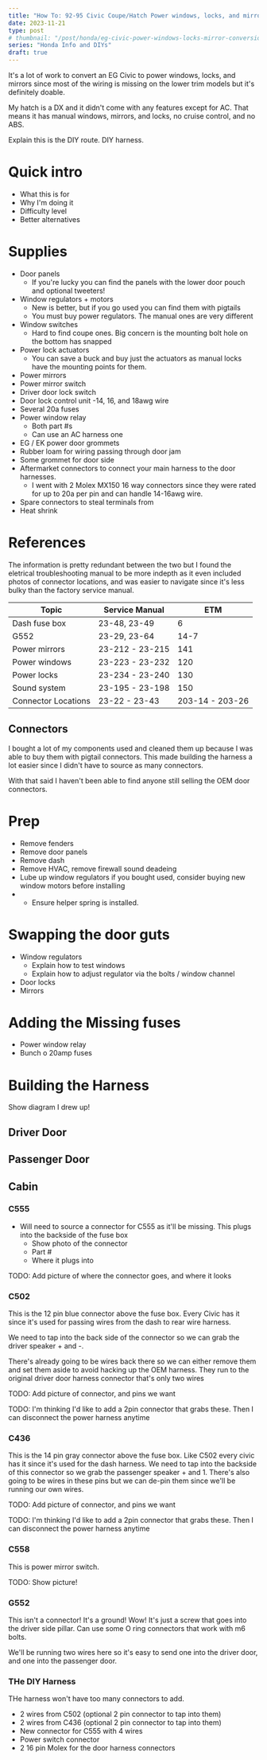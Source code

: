 ```yaml
---
title: "How To: 92-95 Civic Coupe/Hatch Power windows, locks, and mirror DIY conversion"
date: 2023-11-21
type: post
# thumbnail: "/post/honda/eg-civic-power-windows-locks-mirror-conversion/images/thumbnail.jpg"
series: "Honda Info and DIYs"
draft: true
---
```


It's a lot of work to convert an EG Civic to power windows, locks, and mirrors since most of the wiring is missing on the lower trim models but it's definitely doable.

My hatch is a DX and it didn't come with any features except for AC. That means it has manual windows, mirrors, and locks, no cruise control, and no ABS.

Explain this is the DIY route. DIY harness.

# Quick intro

- What this is for
- Why I'm doing it
- Difficulty level
- Better alternatives

# Supplies

- Door panels
  - If you're lucky you can find the panels with the lower door pouch and optional tweeters!
- Window regulators + motors
  - New is better, but if you go used you can find them with pigtails
  - You must buy power regulators. The manual ones are very different
- Window switches
  - Hard to find coupe ones. Big concern is the mounting bolt hole on the bottom has snapped
- Power lock actuators
  - You can save a buck and buy just the actuators as manual locks have the mounting points for them.
- Power mirrors
- Power mirror switch
- Driver door lock switch
- Door lock control unit
  -14, 16, and 18awg wire
- Several 20a fuses
- Power window relay
  - Both part #s
  - Can use an AC harness one
- EG / EK power door grommets
- Rubber loam for wiring passing through door jam
- Some grommet for door side
- Aftermarket connectors to connect your main harness to the door harnesses.
  - I went with 2 Molex MX150 16 way connectors since they were rated for up to 20a per pin and can handle 14-16awg wire.
- Spare connectors to steal terminals from
- Heat shrink

# References

The information is pretty redundant between the two but I found the eletrical troubleshooting manual to be more indepth as it even included photos of connector locations, and was easier to navigate since it's less bulky than the factory service manual.

| Topic               | Service Manual  | ETM             |
| ------------------- | --------------- | --------------- |
| Dash fuse box       | 23-48, 23-49    | 6               |
| G552                | 23-29, 23-64    | 14-7            |
| Power mirrors       | 23-212 - 23-215 | 141             |
| Power windows       | 23-223 - 23-232 | 120             |
| Power locks         | 23-234 - 23-240 | 130             |
| Sound system        | 23-195 - 23-198 | 150             |
| Connector Locations | 23-22 - 23-43   | 203-14 - 203-26 |

## Connectors

I bought a lot of my components used and cleaned them up because I was able to buy them with pigtail connectors. This made building the harness a lot easier since I didn't have to source as many connectors.

With that said I haven't been able to find anyone still selling the OEM door connectors.

# Prep

- Remove fenders
- Remove door panels
- Remove dash
- Remove HVAC, remove firewall sound deadeing
- Lube up window regulators if you bought used, consider buying new window motors before installing
- - Ensure helper spring is installed.

# Swapping the door guts

- Window regulators
  - Explain how to test windows
  - Explain how to adjust regulator via the bolts / window channel
- Door locks
- Mirrors

# Adding the Missing fuses

- Power window relay
- Bunch o 20amp fuses

# Building the Harness

Show diagram I drew up!

## Driver Door

## Passenger Door

## Cabin

### C555

- Will need to source a connector for C555 as it'll be missing. This plugs into the backside of the fuse box
  - Show photo of the connector
  - Part #
  - Where it plugs into

TODO: Add picture of where the connector goes, and where it looks

### C502

This is the 12 pin blue connector above the fuse box. Every Civic has it since it's used for passing wires from the dash to rear wire harness.

We need to tap into the back side of the connector so we can grab the driver speaker + and -.

There's already going to be wires back there so we can either remove them and set them aside to avoid hacking up the OEM harness. They run to the original driver door harness connector that's only two wires

TODO: Add picture of connector, and pins we want

TODO: I'm thinking I'd like to add a 2pin connector that grabs these. Then I can disconnect the power harness anytime

### C436

This is the 14 pin gray connector above the fuse box. Like C502 every civic has it since it's used for the dash harness. We need to tap into the backside of this connector so we grab the passenger speaker + and 1. There's also going to be wires in these pins but we can de-pin them since we'll be running our own wires.

TODO: Add picture of connector, and pins we want

TODO: I'm thinking I'd like to add a 2pin connector that grabs these. Then I can disconnect the power harness anytime

### C558

This is power mirror switch.

TODO: Show picture!

### G552

This isn't a connector! It's a ground! Wow! It's just a screw that goes into the driver side pillar. Can use some O ring connectors that work with m6 bolts.

We'll be running two wires here so it's easy to send one into the driver door, and one into the passenger door.

### THe DIY Harness

THe harness won't have too many connectors to add.

- 2 wires from C502 (optional 2 pin connector to tap into them)
- 2 wires from C436 (optional 2 pin connector to tap into them)
- New connector for C555 with 4 wires
- Power switch connector
- 2 16 pin Molex for the door harness connectors
